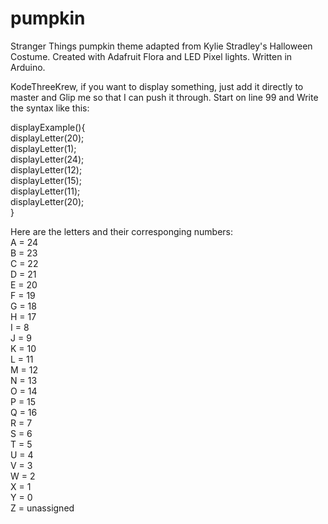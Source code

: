 # pumpkin
Stranger Things pumpkin theme adapted from Kylie Stradley's Halloween Costume. Created with Adafruit Flora and LED Pixel lights. Written in Arduino.

KodeThreeKrew, if you want to display something, just add it directly to master and Glip me so that I can push it through. Start on line 99 and Write the syntax like this:

displayExample(){ <br/>
  displayLetter(20); <br/>
  displayLetter(1); <br/>
  displayLetter(24); <br/>
  displayLetter(12);<br/>
  displayLetter(15);<br/>
  displayLetter(11);<br/>
  displayLetter(20);<br/>
  }<br/>



Here are the letters and their corresponging numbers: <br/>
A = 24<br/>
B = 23<br/>
C = 22<br/>
D = 21<br/>
E = 20<br/>
F = 19<br/>
G = 18<br/>
H = 17<br/>
I = 8<br/>
J = 9<br/>
K = 10<br/>
L = 11<br/>
M = 12<br/>
N = 13<br/>
O = 14<br/>
P = 15<br/>
Q = 16<br/>
R = 7<br/>
S = 6<br/>
T = 5<br/>
U = 4<br/>
V = 3<br/>
W = 2<br/>
X = 1<br/>
Y = 0<br/>
Z = unassigned
